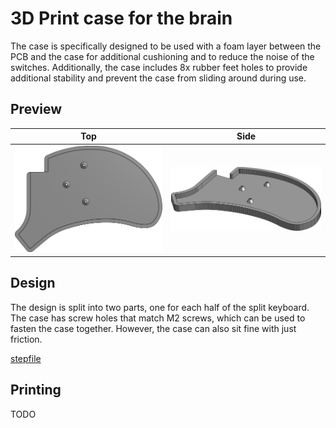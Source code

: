 # 3D Print case for the brain

The case is specifically designed to be used with a foam layer between the PCB and the case for additional cushioning and to reduce the noise of the switches. Additionally, the case includes 8x rubber feet holes to provide additional stability and prevent the case from sliding around during use.

## Preview

| Top | Side |
| --- | ---  |
| ![](../gallery/case/top.png) | ![](../gallery/case/side.png) |

## Design

The design is split into two parts, one for each half of the split keyboard. The case has screw holes that match M2 screws, which can be used to fasten the case together. However, the case can also sit fine with just friction.

[stepfile](https://cad.onshape.com/documents/ca702f1514417f775ac77674/w/a5f5f447b02d600e7c1a381b/e/59998fea22245e9ac184edc3?renderMode=0&uiState=6429dd2270aad826e190cf0d)

## Printing

TODO

